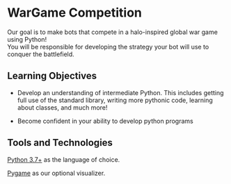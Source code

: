 # WarGame Competition
Our goal is to make bots that compete in a halo-inspired global war game using Python!   
You will be responsible for developing the strategy your bot will use to conquer the battlefield.

## Learning Objectives

- Develop an understanding of intermediate Python. This includes getting full use of the standard library, writing more pythonic code, learning about classes, and much more!

- Become confident in your ability to develop python programs

## Tools and Technologies

[Python 3.7+](https://www.python.org/downloads/) as the language of choice.

[Pygame](https://www.pygame.org/wiki/GettingStarted/) as our optional visualizer.

<!-- 
## Syllabus

Lesson # | Date | Description | Concepts
--|--|--|--
1 | Feb 6  | Introduction to the game and SDK | Intermediate data types (dict, set, tuple)
2 | Feb 13 | Building a bot in class | OOP and API usage
3 | Feb 27 | Building your bot | Exceptions and variable scope
4 | Mar 5  | Building your bot continued | Git
5 | Mar 12 | Final competition! | Advanced libraries

## Lessons
[Lesson 1](https://docs.google.com/presentation/d/1hMb_UZWHC0SrRTNk4hAMShrTrMN3GhGXODitZLX0Mu0/edit?usp=sharing)
[Lesson 2](https://docs.google.com/presentation/d/1-Q-WvVIlUf820kJjYzvpSQdd1Muoa7h7BiK8jwsXP9U/edit?usp=sharing)
[Lesson 3](https://docs.google.com/presentation/d/1CslDZL3zKSSPdAtuBK5iUMjb-nK2OC1ePPM_Rw2MWgw/edit?usp=sharing)
[Lesson 4](https://docs.google.com/presentation/d/1eMIE0a4weWAomdNxL5m2OTbsJvZnM9ipPbpzZFquS8o/edit?usp=sharing)

Feel free to check F19/Projects/WarGame readme for extra material. -->
